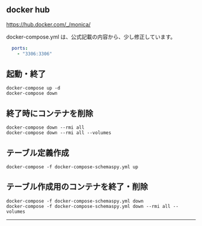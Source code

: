 ## docker hub
https://hub.docker.com/_/monica/  

docker-compose.yml は、公式記載の内容から、少し修正しています。  

```yaml
  ports:
    - "3306:3306"
```

## 起動・終了
```
docker-compose up -d
docker-compose down
```

## 終了時にコンテナを削除
```
docker-compose down --rmi all
docker-compose down --rmi all --volumes
```

## テーブル定義作成
```
docker-compose -f docker-compose-schemaspy.yml up
```

## テーブル作成用のコンテナを終了・削除
```
docker-compose -f docker-compose-schemaspy.yml down
docker-compose -f docker-compose-schemaspy.yml down --rmi all --volumes
```

____________________________________________________________________________________

